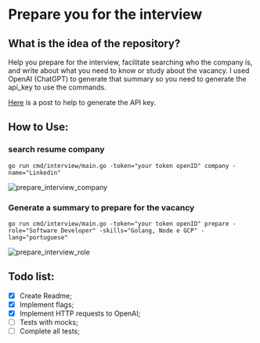 # Prepare you for the interview

## What is the idea of the repository?

Help you prepare for the interview, facilitate searching who the company is, and write about what you need to know or study about the vacancy.
I used OpenAI (ChatGPT) to generate that summary so you need to generate the api_key to use the commands.

[Here](https://elephas.app/blog/how-to-create-openai-api-keys-cl5c4f21d281431po7k8fgyol0) is a post to help to generate the API key.

## How to Use:

### search resume company
```
go run cmd/interview/main.go -token="your token openID" company -name="Linkedin"
```
![prepare_interview_company](https://github.com/PatrickChagastavares/prepare-interview/assets/49497853/5d0900e7-ba98-4994-9dac-e6cf4641f3d2)
### Generate a summary to prepare for the vacancy
```
go run cmd/interview/main.go -token="your token openID" prepare -role="Software Developer" -skills="Golang, Node e GCP" -lang="portuguese"
```
![prepare_interview_role](https://github.com/PatrickChagastavares/prepare-interview/assets/49497853/e6b888e8-1755-4a5e-860b-780f9b4cd066)

## Todo list:
- [X] Create Readme;
- [X] Implement flags;
- [X] Implement HTTP requests to OpenAI;
- [ ] Tests with mocks;
- [ ] Complete all tests;
